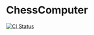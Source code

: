 # ChessComputer

[![CI Status](https://github.com/CrazyPinkAlien/ChessComputer/actions/workflows/rust.yml/badge.svg)](https://github.com//CrazyPinkAlien/ChessComputer/actions)